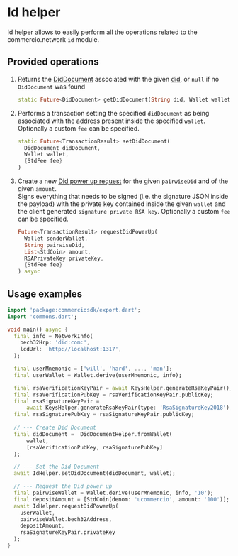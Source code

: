 # Id helper

Id helper allows to easily perform all the operations related to the commercio.network `id` module.

## Provided operations

1. Returns the [DidDocument](../glossary.md) associated with the given [did](../glossary.md), or `null` if no `DidDocument` was found

   ```dart
   static Future<DidDocument> getDidDocument(String did, Wallet wallet) async
   ```

2. Performs a transaction setting the specified `didDocument` as being associated with the address present inside the specified `wallet`. Optionally a custom `fee` can be specified.

   ```dart
   static Future<TransactionResult> setDidDocument(
     DidDocument didDocument,
     Wallet wallet,
     {StdFee fee}
   )
   ```

3. Create a new [Did power up request](../glossary.md) for the given `pairwiseDid` and of the given `amount`.  
Signs everything that needs to be signed (i.e. the signature JSON inside the payload) with the private key contained inside the given `wallet` and the client generated `signature private RSA key`. Optionally a custom `fee` can be specified.

   ```dart
   Future<TransactionResult> requestDidPowerUp(
     Wallet senderWallet,
     String pairwiseDid,
     List<StdCoin> amount,
     RSAPrivateKey privateKey,
     {StdFee fee}
   ) async
   ```

## Usage examples

```dart
import 'package:commerciosdk/export.dart';
import 'commons.dart';

void main() async {
  final info = NetworkInfo(
    bech32Hrp: 'did:com:',
    lcdUrl: 'http://localhost:1317',
  );

  final userMnemonic = ['will', 'hard', ..., 'man'];
  final userWallet = Wallet.derive(userMnemonic, info);

  final rsaVerificationKeyPair = await KeysHelper.generateRsaKeyPair();
  final rsaVerificationPubKey = rsaVerificationKeyPair.publicKey;
  final rsaSignatureKeyPair =
      await KeysHelper.generateRsaKeyPair(type: 'RsaSignatureKey2018');
  final rsaSignaturePubKey = rsaSignatureKeyPair.publicKey;
  
  // --- Create Did Document
  final didDocument =  DidDocumentHelper.fromWallet(
      wallet,
      [rsaVerificationPubKey, rsaSignaturePubKey]
  );

  // --- Set the Did Document
  await IdHelper.setDidDocument(didDocument, wallet);

  // --- Request the Did power up
  final pairwiseWallet = Wallet.derive(userMnemonic, info, '10');
  final depositAmount = [StdCoin(denom: 'ucommercio', amount: '100')];
  await IdHelper.requestDidPowerUp(
    userWallet,
    pairwiseWallet.bech32Address,
    depositAmount,
    rsaSignatureKeyPair.privateKey
  );
}
```
